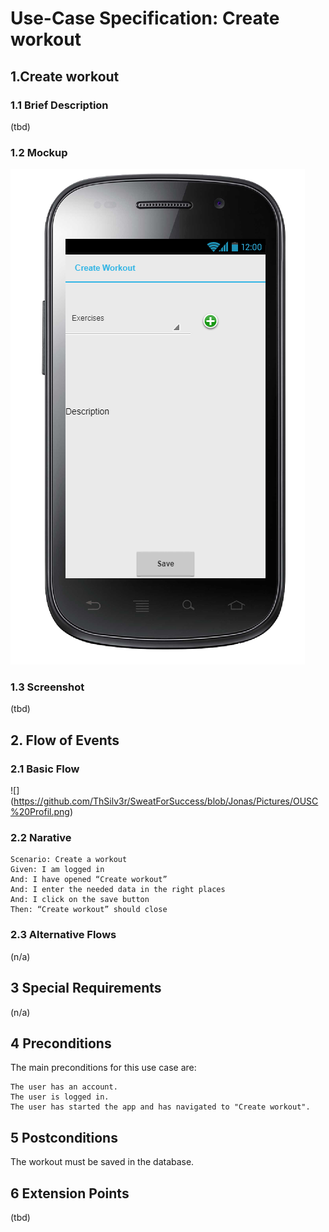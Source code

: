 # Use-Case Specification: Create workout
## 1.Create workout
### 1.1 Brief Description
(tbd)
### 1.2 Mockup
![](https://github.com/ThSilv3r/SweatForSuccess/blob/Jonas/Pictures/CreateWorkout.PNG)
### 1.3 Screenshot
(tbd)
## 2. Flow of Events
### 2.1 Basic Flow
![] (https://github.com/ThSilv3r/SweatForSuccess/blob/Jonas/Pictures/OUSC%20Profil.png)
### 2.2 Narative
    Scenario: Create a workout
    Given: I am logged in
    And: I have opened “Create workout”
    And: I enter the needed data in the right places
    And: I click on the save button
    Then: “Create workout” should close

### 2.3 Alternative Flows
(n/a)
## 3 Special Requirements
(n/a)
## 4 Preconditions
The main preconditions for this use case are:

    The user has an account.
    The user is logged in.
    The user has started the app and has navigated to "Create workout".

## 5 Postconditions
The workout must be saved in the database.
## 6 Extension Points
(tbd)

